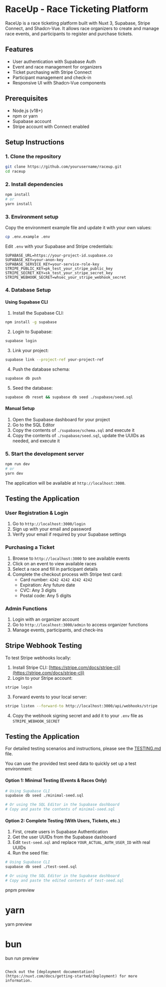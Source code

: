 # RaceUp - Race Ticketing Platform

RaceUp is a race ticketing platform built with Nuxt 3, Supabase, Stripe Connect, and Shadcn-Vue. It allows race organizers to create and manage race events, and participants to register and purchase tickets.

## Features

- User authentication with Supabase Auth
- Event and race management for organizers
- Ticket purchasing with Stripe Connect
- Participant management and check-in
- Responsive UI with Shadcn-Vue components

## Prerequisites

- Node.js (v18+)
- npm or yarn
- Supabase account
- Stripe account with Connect enabled

## Setup Instructions

### 1. Clone the repository

```bash
git clone https://github.com/yourusername/raceup.git
cd raceup
```

### 2. Install dependencies

```bash
npm install
# or
yarn install
```

### 3. Environment setup

Copy the environment example file and update it with your own values:

```bash
cp .env.example .env
```

Edit `.env` with your Supabase and Stripe credentials:

```
SUPABASE_URL=https://your-project-id.supabase.co
SUPABASE_KEY=your-anon-key
SUPABASE_SERVICE_KEY=your-service-role-key
STRIPE_PUBLIC_KEY=pk_test_your_stripe_public_key
STRIPE_SECRET_KEY=sk_test_your_stripe_secret_key
STRIPE_WEBHOOK_SECRET=whsec_your_stripe_webhook_secret
```

### 4. Database Setup

#### Using Supabase CLI

1. Install the Supabase CLI:

```bash
npm install -g supabase
```

2. Login to Supabase:

```bash
supabase login
```

3. Link your project:

```bash
supabase link --project-ref your-project-ref
```

4. Push the database schema:

```bash
supabase db push
```

5. Seed the database:

```bash
supabase db reset && supabase db seed ./supabase/seed.sql
```

#### Manual Setup

1. Open the Supabase dashboard for your project
2. Go to the SQL Editor
3. Copy the contents of `./supabase/schema.sql` and execute it
4. Copy the contents of `./supabase/seed.sql`, update the UUIDs as needed, and execute it

### 5. Start the development server

```bash
npm run dev
# or
yarn dev
```

The application will be available at `http://localhost:3000`.

## Testing the Application

### User Registration & Login

1. Go to `http://localhost:3000/login`
2. Sign up with your email and password
3. Verify your email if required by your Supabase settings

### Purchasing a Ticket

1. Browse to `http://localhost:3000` to see available events
2. Click on an event to view available races
3. Select a race and fill in participant details
4. Complete the checkout process with Stripe test card:
   - Card number: `4242 4242 4242 4242`
   - Expiration: Any future date
   - CVC: Any 3 digits
   - Postal code: Any 5 digits

### Admin Functions

1. Login with an organizer account
2. Go to `http://localhost:3000/admin` to access organizer functions
3. Manage events, participants, and check-ins

## Stripe Webhook Testing

To test Stripe webhooks locally:

1. Install Stripe CLI: [https://stripe.com/docs/stripe-cli](https://stripe.com/docs/stripe-cli)
2. Login to your Stripe account:

```bash
stripe login
```

3. Forward events to your local server:

```bash
stripe listen --forward-to http://localhost:3000/api/webhooks/stripe
```

4. Copy the webhook signing secret and add it to your `.env` file as `STRIPE_WEBHOOK_SECRET`

## Testing the Application

For detailed testing scenarios and instructions, please see the [TESTING.md](./TESTING.md) file.

You can use the provided test seed data to quickly set up a test environment:

#### Option 1: Minimal Testing (Events & Races Only)
```bash
# Using Supabase CLI
supabase db seed ./minimal-seed.sql

# Or using the SQL Editor in the Supabase dashboard
# Copy and paste the contents of minimal-seed.sql
```

#### Option 2: Complete Testing (With Users, Tickets, etc.)
1. First, create users in Supabase Authentication
2. Get the user UUIDs from the Supabase dashboard
3. Edit `test-seed.sql` and replace `YOUR_ACTUAL_AUTH_USER_ID` with real UUIDs
4. Run the seed file:
```bash
# Using Supabase CLI
supabase db seed ./test-seed.sql

# Or using the SQL Editor in the Supabase dashboard
# Copy and paste the edited contents of test-seed.sql
```
pnpm preview

# yarn
yarn preview

# bun
bun run preview
```

Check out the [deployment documentation](https://nuxt.com/docs/getting-started/deployment) for more information.
